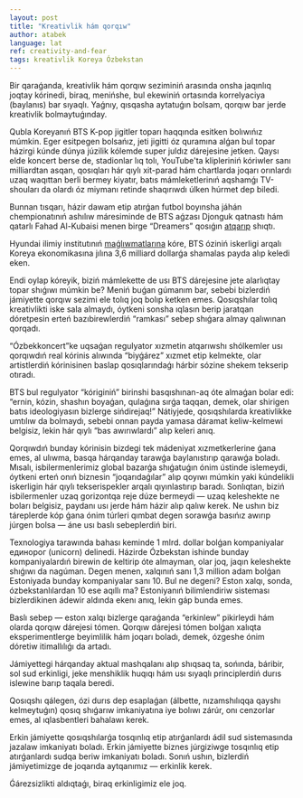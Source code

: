 ```yaml
---
layout: post
title: "Kreativlik hám qorqıw"
author: atabek
language: lat
ref: creativity-and-fear
tags: kreativlik Koreya Ózbekstan
---
```


Bir qaraǵanda, kreativlik hám qorqıw seziminiń arasında onsha jaqınlıq joqtay kórinedi, biraq, menińshe, bul ekewiniń ortasında korrelyaciya (baylanıs) bar sıyaqlı. Yaǵnıy, qısqasha aytatuǵın bolsam, qorqıw bar jerde kreativlik bolmaytuǵınday.

Qubla Koreyanıń BTS K-pop jigitler toparı haqqında esitken bolıwıńız múmkin. Eger esitpegen bolsańız, jeti jigitti óz quramına alǵan bul topar házirgi kúnde dúnya júzilik kólemde super juldız dárejesine jetken. Qaysı elde koncert berse de, stadionlar lıq tolı, YouTube'ta klipleriniń kóriwler sanı milliardtan asqan, qosıqları hár qıylı xit-parad hám chartlarda joqarı orınlardı uzaq waqıttan berli bermey kiyatır, batıs mámleketlerinıń aqshamǵı TV-shouları da olardı óz miymanı retinde shaqırıwdı úlken húrmet dep biledi.

Bunnan tısqarı, házir dawam etip atırǵan futbol boyınsha jáhán chempionatınıń ashılıw máresiminde de BTS aǵzası Djonguk qatnastı hám qatarlı Fahad Al-Kubaisi menen birge “Dreamers” qosıǵın [atqarıp](https://www.youtube.com/watch?v=AYh-GW2QEy0) shıqtı.

Hyundai ilimiy institutınıń [maǵlıwmatlarına](https://www.koreaherald.com/view.php?ud=20181218000811) kóre, BTS óziniń iskerligi arqalı Koreya ekonomikasına jılına 3,6 milliard dollarǵa shamalas payda alıp keledi eken.

Endi oylap kóreyik, biziń mámlekette de usı BTS dárejesine jete alarlıqtay topar shıǵıwı múmkin be? Meniń buǵan gúmanım bar, sebebi bizlerdiń jámiyette qorqıw sezimi ele tolıq joq bolıp ketken emes. Qosıqshılar tolıq kreativlikti iske sala almaydı, óytkeni sonsha ıqlasın berip jaratqan dóretpesin erteń bazıbirewlerdiń “ramkası” sebep shıǵara almay qalıwınan qorqadı.

“Ózbekkoncert”ke uqsaǵan regulyator xızmetin atqarıwshı shólkemler usı qorqıwdıń real kórinis alıwında “biyǵárez” xızmet etip kelmekte, olar artistlerdiń kórinisinen baslap qosıqlarındaǵı hárbir sózine shekem tekserip otıradı.

BTS bul regulyator “kóriginiń” birinshi basqıshınan-aq óte almaǵan bolar edi: “ernin, kózin, shashın boyaǵan, qulaǵına sırǵa taqqan, demek, olar shirigen batıs ideologiyasın bizlerge sińdirejaq!” Nátiyjede, qosıqshılarda kreativlikke umtılıw da bolmaydı, sebebi onnan payda yamasa dáramat keliw-kelmewi belgisiz, lekin hár qıylı “bas awırıwlardı” alıp keleri anıq.

Qorqıwdıń bunday kórinisin bizdegi tek mádeniyat xızmetkerlerine ǵana emes, al ulıwma, basqa hárqanday tarawǵa baylanıstırıp qarawǵa boladı. Mısalı, isbilermenlerimiz global bazarǵa shıǵatuǵın ónim ústinde islemeydi, óytkeni erteń onıń biznesin “joqarıdaǵılar” alıp qoyıwı múmkin yaki kúndelikli iskerligin hár qıylı tekserispekler arqalı qıyınlastırıp baradı. Sonlıqtan, biziń isbilermenler uzaq gorizontqa reje dúze bermeydi — uzaq keleshekte ne boları belgisiz, paydanı usı jerde hám házir alıp qalıw kerek. Ne ushın biz táreplerde kóp ǵana ónim túrleri qımbat degen sorawǵa basıńız awırıp júrgen bolsa — áne usı baslı sebeplerdiń biri.

Texnologiya tarawında bahası keminde 1 mlrd. dollar bolǵan kompaniyalar единорог (unicorn) delinedi. Házirde Ózbekstan ishinde bunday kompaniyalardıń birewin de keltirip óte almayman, olar joq, jaqın keleshekte shıǵıwı da nagúman. Degen menen, xalqınıń sanı 1,3 million adam bolǵan Estoniyada bunday kompaniyalar sanı 10. Bul ne degeni? Eston xalqı, sonda, ózbekstanlılardan 10 ese aqıllı ma? Estoniyanıń bilimlendiriw sisteması bizlerdikinen ádewir aldında ekenı anıq, lekin gáp bunda emes.

Baslı sebep — eston xalqı bizlerge qaraǵanda “erkinlew” pikirleydi hám olarda qorqıw dárejesi tómen. Qorqıw dárejesi tómen bolǵan xalıqta eksperimentlerge beyimlilik hám joqarı boladı, demek, ózgeshe ónim dóretiw itimallılıǵı da artadı.

Jámiyettegi hárqanday aktual mashqalanı alıp shıqsaq ta, sońında, báribir, sol sud erkinligi, jeke menshiklik huqıqı hám usı sıyaqlı principlerdiń durıs islewine barıp taqala beredi.

Qosıqshı qálegen, ózi durıs dep esaplaǵan (álbette, nızamshılıqqa qayshı kelmeytuǵın) qosıq shıǵarıw imkaniyatına iye bolıwı zárúr, onı cenzorlar emes, al ıqlasbentleri bahalawı kerek.

Erkin jámiyette qosıqshılarǵa tosqınlıq etip atırǵanlardı ádil sud sistemasında jazalaw imkaniyatı boladı. Erkin jámiyette biznes júrgiziwge tosqınlıq etip atırǵanlardı sudqa beriw imkaniyatı boladı. Sonıń ushın, bizlerdiń jámiyetimizge de joqarıda aytqanımız — erkinlik kerek.

Ǵárezsizlikti aldıqtaǵı, biraq erkinligimiz ele joq.
